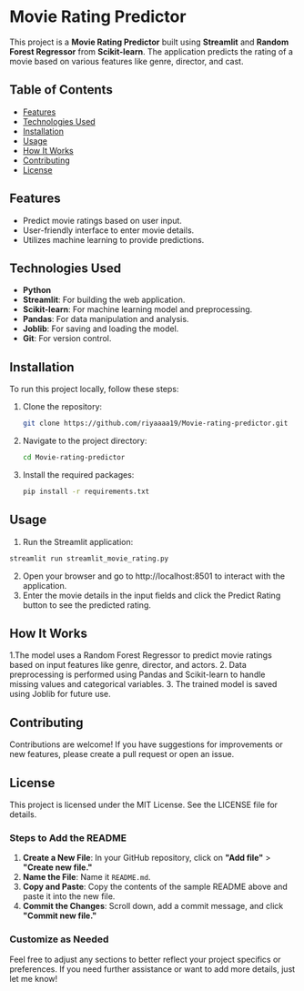 # Movie Rating Predictor

This project is a **Movie Rating Predictor** built using **Streamlit** and **Random Forest Regressor** from **Scikit-learn**. The application predicts the rating of a movie based on various features like genre, director, and cast.

## Table of Contents
- [Features](#features)
- [Technologies Used](#technologies-used)
- [Installation](#installation)
- [Usage](#usage)
- [How It Works](#how-it-works)
- [Contributing](#contributing)
- [License](#license)

## Features
- Predict movie ratings based on user input.
- User-friendly interface to enter movie details.
- Utilizes machine learning to provide predictions.

## Technologies Used
- **Python**
- **Streamlit**: For building the web application.
- **Scikit-learn**: For machine learning model and preprocessing.
- **Pandas**: For data manipulation and analysis.
- **Joblib**: For saving and loading the model.
- **Git**: For version control.

## Installation

To run this project locally, follow these steps:

1. Clone the repository:
   ```bash
   git clone https://github.com/riyaaaa19/Movie-rating-predictor.git
   ```
2. Navigate to the project directory:
   ```bash
   cd Movie-rating-predictor
   ```
3. Install the required packages:
   ```bash
   pip install -r requirements.txt
   ```
## Usage
1. Run the Streamlit application:
```bash
streamlit run streamlit_movie_rating.py
```
2. Open your browser and go to http://localhost:8501 to interact with the application.
3. Enter the movie details in the input fields and click the Predict Rating button to see the predicted rating.
## How It Works
1.The model uses a Random Forest Regressor to predict movie ratings based on input features like genre, director, and actors.
2. Data preprocessing is performed using Pandas and Scikit-learn to handle missing values and categorical variables.
3. The trained model is saved using Joblib for future use.
## Contributing
Contributions are welcome! If you have suggestions for improvements or new features, please create a pull request or open an issue.
## License
This project is licensed under the MIT License. See the LICENSE file for details.

### Steps to Add the README

1. **Create a New File**: In your GitHub repository, click on **"Add file"** > **"Create new file."**
2. **Name the File**: Name it `README.md`.
3. **Copy and Paste**: Copy the contents of the sample README above and paste it into the new file.
4. **Commit the Changes**: Scroll down, add a commit message, and click **"Commit new file."**

### Customize as Needed

Feel free to adjust any sections to better reflect your project specifics or preferences. If you need further assistance or want to add more details, just let me know!
